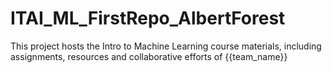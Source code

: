 # ITAI_ML_FirstRepo_AlbertForest

This project hosts the Intro to Machine Learning course materials, including assignments, resources and collaborative efforts of {{team_name}}

